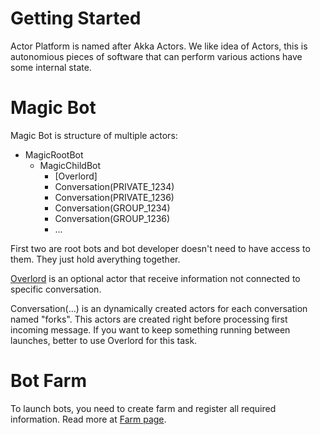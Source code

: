 # Getting Started

Actor Platform is named after Akka Actors. We like idea of Actors, this is autonomious pieces of software that can perform various actions have some internal state.

# Magic Bot

Magic Bot is structure of multiple actors:

* MagicRootBot
  * MagicChildBot
    * [Overlord]
    * Conversation(PRIVATE_1234)
    * Conversation(PRIVATE_1236)
    * Conversation(GROUP_1234)
    * Conversation(GROUP_1236)
    * ...

First two are root bots and bot developer doesn't need to have access to them. They just hold averything together.

[Overlord](Overlord.md) is an optional actor that receive information not connected to specific conversation.

Conversation(...) is an dynamically created actors for each conversation named "forks". This actors are created right before processing first incoming message. If you want to keep something running between launches, better to use Overlord for this task.

# Bot Farm

To launch bots, you need to create farm and register all required information. Read more at [Farm page](Farm.md).
